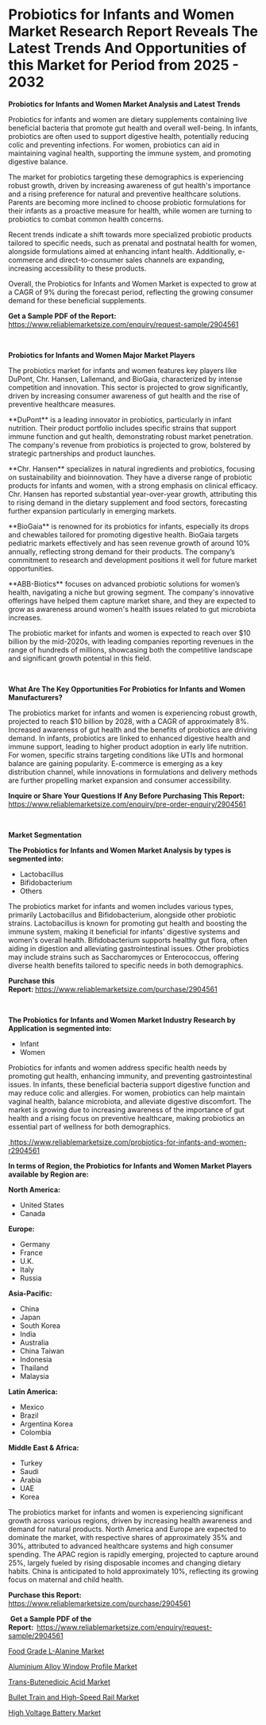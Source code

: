 <p><h1>Probiotics for Infants and Women Market Research Report Reveals The Latest Trends And Opportunities of this Market for Period from 2025 - 2032</h1></p><p><strong>Probiotics for Infants and Women Market Analysis and Latest Trends</strong></p>
<p><p>Probiotics for infants and women are dietary supplements containing live beneficial bacteria that promote gut health and overall well-being. In infants, probiotics are often used to support digestive health, potentially reducing colic and preventing infections. For women, probiotics can aid in maintaining vaginal health, supporting the immune system, and promoting digestive balance.</p><p>The market for probiotics targeting these demographics is experiencing robust growth, driven by increasing awareness of gut health's importance and a rising preference for natural and preventive healthcare solutions. Parents are becoming more inclined to choose probiotic formulations for their infants as a proactive measure for health, while women are turning to probiotics to combat common health concerns. </p><p>Recent trends indicate a shift towards more specialized probiotic products tailored to specific needs, such as prenatal and postnatal health for women, alongside formulations aimed at enhancing infant health. Additionally, e-commerce and direct-to-consumer sales channels are expanding, increasing accessibility to these products. </p><p>Overall, the Probiotics for Infants and Women Market is expected to grow at a CAGR of 9% during the forecast period, reflecting the growing consumer demand for these beneficial supplements.</p></p>
<p><strong>Get a Sample PDF of the Report:&nbsp;</strong> <a href="https://www.reliablemarketsize.com/enquiry/request-sample/2904561?utm_campaign=2113&utm_medium=2&utm_source=Github&utm_content=ia&utm_term=12032025&utm_id=probiotics-for-infants-and-women">https://www.reliablemarketsize.com/enquiry/request-sample/2904561</a></p>
<p>&nbsp;</p>
<p><strong>Probiotics for Infants and Women Major Market Players</strong></p>
<p><p>The probiotics market for infants and women features key players like DuPont, Chr. Hansen, Lallemand, and BioGaia, characterized by intense competition and innovation. This sector is projected to grow significantly, driven by increasing consumer awareness of gut health and the rise of preventive healthcare measures.</p><p>**DuPont** is a leading innovator in probiotics, particularly in infant nutrition. Their product portfolio includes specific strains that support immune function and gut health, demonstrating robust market penetration. The company's revenue from probiotics is projected to grow, bolstered by strategic partnerships and product launches.</p><p>**Chr. Hansen** specializes in natural ingredients and probiotics, focusing on sustainability and bioinnovation. They have a diverse range of probiotic products for infants and women, with a strong emphasis on clinical efficacy. Chr. Hansen has reported substantial year-over-year growth, attributing this to rising demand in the dietary supplement and food sectors, forecasting further expansion particularly in emerging markets.</p><p>**BioGaia** is renowned for its probiotics for infants, especially its drops and chewables tailored for promoting digestive health. BioGaia targets pediatric markets effectively and has seen revenue growth of around 10% annually, reflecting strong demand for their products. The company’s commitment to research and development positions it well for future market opportunities.</p><p>**ABB-Biotics** focuses on advanced probiotic solutions for women’s health, navigating a niche but growing segment. The company's innovative offerings have helped them capture market share, and they are expected to grow as awareness around women's health issues related to gut microbiota increases.</p><p>The probiotic market for infants and women is expected to reach over $10 billion by the mid-2020s, with leading companies reporting revenues in the range of hundreds of millions, showcasing both the competitive landscape and significant growth potential in this field.</p></p>
<p>&nbsp;</p>
<p><strong>What Are The Key Opportunities For Probiotics for Infants and Women Manufacturers?</strong></p>
<p><p>The probiotics market for infants and women is experiencing robust growth, projected to reach $10 billion by 2028, with a CAGR of approximately 8%. Increased awareness of gut health and the benefits of probiotics are driving demand. In infants, probiotics are linked to enhanced digestive health and immune support, leading to higher product adoption in early life nutrition. For women, specific strains targeting conditions like UTIs and hormonal balance are gaining popularity. E-commerce is emerging as a key distribution channel, while innovations in formulations and delivery methods are further propelling market expansion and consumer accessibility.</p></p>
<p><strong>Inquire or Share Your Questions If Any Before Purchasing This Report:</strong> <a href="https://www.reliablemarketsize.com/enquiry/pre-order-enquiry/2904561?utm_campaign=2113&utm_medium=2&utm_source=Github&utm_content=ia&utm_term=12032025&utm_id=probiotics-for-infants-and-women">https://www.reliablemarketsize.com/enquiry/pre-order-enquiry/2904561</a></p>
<p>&nbsp;</p>
<p><strong>Market Segmentation</strong></p>
<p><strong>The Probiotics for Infants and Women Market Analysis by types is segmented into:</strong></p>
<p><ul><li>Lactobacillus</li><li>Bifidobacterium</li><li>Others</li></ul></p>
<p><p>The probiotics market for infants and women includes various types, primarily Lactobacillus and Bifidobacterium, alongside other probiotic strains. Lactobacillus is known for promoting gut health and boosting the immune system, making it beneficial for infants' digestive systems and women's overall health. Bifidobacterium supports healthy gut flora, often aiding in digestion and alleviating gastrointestinal issues. Other probiotics may include strains such as Saccharomyces or Enterococcus, offering diverse health benefits tailored to specific needs in both demographics.</p></p>
<p><strong>Purchase this Report:&nbsp;</strong><a href="https://www.reliablemarketsize.com/purchase/2904561?utm_campaign=2113&utm_medium=2&utm_source=Github&utm_content=ia&utm_term=12032025&utm_id=probiotics-for-infants-and-women">https://www.reliablemarketsize.com/purchase/2904561</a></p>
<p>&nbsp;</p>
<p><strong>The Probiotics for Infants and Women Market Industry Research by Application is segmented into:</strong></p>
<p><ul><li>Infant</li><li>Women</li></ul></p>
<p><p>Probiotics for infants and women address specific health needs by promoting gut health, enhancing immunity, and preventing gastrointestinal issues. In infants, these beneficial bacteria support digestive function and may reduce colic and allergies. For women, probiotics can help maintain vaginal health, balance microbiota, and alleviate digestive discomfort. The market is growing due to increasing awareness of the importance of gut health and a rising focus on preventive healthcare, making probiotics an essential part of wellness for both demographics.</p></p>
<p><a href="https://www.reliablemarketsize.com/probiotics-for-infants-and-women-r2904561?utm_campaign=2113&utm_medium=2&utm_source=Github&utm_content=ia&utm_term=12032025&utm_id=probiotics-for-infants-and-women">&nbsp;https://www.reliablemarketsize.com/probiotics-for-infants-and-women-r2904561</a></p>
<p><strong>In terms of Region, the Probiotics for Infants and Women Market Players available by Region are:</strong></p>
<p>
    <p> <strong> North America: </strong>
        <ul>
            <li>United States</li>
            <li>Canada</li>
        </ul>
        </p> 
    <p> <strong> Europe: </strong>
        <ul>
            <li>Germany</li>
            <li>France</li>
            <li>U.K.</li>
            <li>Italy</li>
            <li>Russia</li>
        </ul>
        </p> 
    <p> <strong> Asia-Pacific: </strong>
        <ul>
            <li>China</li>
            <li>Japan</li>
            <li>South Korea</li>
            <li>India</li>
            <li>Australia</li>
            <li>China Taiwan</li>
            <li>Indonesia</li>
            <li>Thailand</li>
            <li>Malaysia</li>
        </ul>
        </p> 
    <p> <strong> Latin America: </strong>
        <ul>
            <li>Mexico</li>
            <li>Brazil</li>
            <li>Argentina Korea</li>
            <li>Colombia</li>
        </ul>
        </p> 
    <p> <strong> Middle East & Africa: </strong>
        <ul>
            <li>Turkey</li>
            <li>Saudi</li>
            <li>Arabia</li>
            <li>UAE</li>
            <li>Korea</li>
        </ul>
    </p>
    </p>
<p><p>The probiotics market for infants and women is experiencing significant growth across various regions, driven by increasing health awareness and demand for natural products. North America and Europe are expected to dominate the market, with respective shares of approximately 35% and 30%, attributed to advanced healthcare systems and high consumer spending. The APAC region is rapidly emerging, projected to capture around 25%, largely fueled by rising disposable incomes and changing dietary habits. China is anticipated to hold approximately 10%, reflecting its growing focus on maternal and child health.</p></p>
<p><strong>Purchase this Report: </strong><a href="https://www.reliablemarketsize.com/purchase/2904561?utm_campaign=2113&utm_medium=2&utm_source=Github&utm_content=ia&utm_term=12032025&utm_id=probiotics-for-infants-and-women">https://www.reliablemarketsize.com/purchase/2904561</a></p>
<p>&nbsp;<strong>Get a Sample PDF of the Report:&nbsp;&nbsp;</strong><a href="https://www.reliablemarketsize.com/enquiry/request-sample/2904561?utm_campaign=2113&utm_medium=2&utm_source=Github&utm_content=ia&utm_term=12032025&utm_id=probiotics-for-infants-and-women">https://www.reliablemarketsize.com/enquiry/request-sample/2904561</a></p>
<p><strong></strong></p>
<p><p><a href="https://github.com/dafertsuria/Market-Research-Report-List-1/blob/main/food-grade-l-alanine-market.md?utm_campaign=2113&utm_medium=2&utm_source=Github&utm_content=ia&utm_term=12032025&utm_id=probiotics-for-infants-and-women">Food Grade L-Alanine Market</a></p><p><a href="https://github.com/pockettifere14/Market-Research-Report-List-1/blob/main/aluminium-alloy-window-profile-market.md?utm_campaign=2113&utm_medium=2&utm_source=Github&utm_content=ia&utm_term=12032025&utm_id=probiotics-for-infants-and-women">Aluminium Alloy Window Profile Market</a></p><p><a href="https://github.com/seibttullyjh/Market-Research-Report-List-1/blob/main/trans-butenedioic-acid-market.md?utm_campaign=2113&utm_medium=2&utm_source=Github&utm_content=ia&utm_term=12032025&utm_id=probiotics-for-infants-and-women">Trans-Butenedioic Acid Market</a></p><p><a href="https://github.com/shroffuhpa/Market-Research-Report-List-1/blob/main/bullet-train-and-high-speed-rail-market.md?utm_campaign=2113&utm_medium=2&utm_source=Github&utm_content=ia&utm_term=12032025&utm_id=probiotics-for-infants-and-women">Bullet Train and High-Speed Rail Market</a></p><p><a href="https://github.com/billejuman43/Market-Research-Report-List-1/blob/main/high-voltage-battery-market.md?utm_campaign=2113&utm_medium=2&utm_source=Github&utm_content=ia&utm_term=12032025&utm_id=probiotics-for-infants-and-women">High Voltage Battery Market</a></p></p>